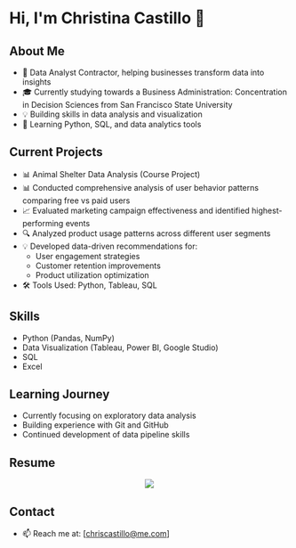 # Hi, I'm Christina Castillo 👋

## About Me
- 💼 Data Analyst Contractor, helping businesses transform data into insights
- 🎓 Currently studying towards a Business Administration: Concentration in Decision Sciences from San Francisco State University
- 💡 Building skills in data analysis and visualization
- 🌱 Learning Python, SQL, and data analytics tools

## Current Projects
- 📊 Animal Shelter Data Analysis (Course Project)
- 📊 Conducted comprehensive analysis of user behavior patterns comparing free vs paid users
- 📈 Evaluated marketing campaign effectiveness and identified highest-performing events
- 🔍 Analyzed product usage patterns across different user segments
- 💡 Developed data-driven recommendations for:
  - User engagement strategies
  - Customer retention improvements
  - Product utilization optimization
- 🛠️ Tools Used: Python, Tableau, SQL 

## Skills
- Python (Pandas, NumPy)
- Data Visualization (Tableau, Power BI, Google Studio)
- SQL
- Excel

## Learning Journey
- Currently focusing on exploratory data analysis
- Building experience with Git and GitHub
- Continued development of data pipeline skills

## Resume
<div align="center">
  <a href="./Chris Castillo_DataAnalyst2024.docx">
    <img src="https://img.shields.io/badge/Download_Resume-PDF-blue?style=for-the-badge&logo=adobe" />
  </a>
</div>


## Contact
- 📫 Reach me at: [chriscastillo@me.com]
